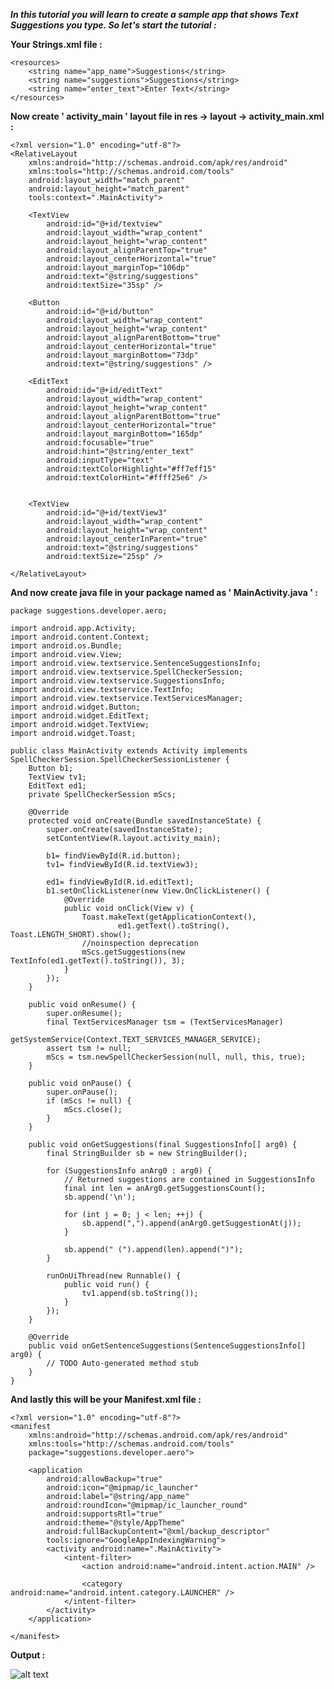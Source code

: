 ***In this tutorial you will learn to create a sample app that shows Text Suggestions you type. So let's start the tutorial :***

**Your Strings.xml file :**

    <resources>
        <string name="app_name">Suggestions</string>
        <string name="suggestions">Suggestions</string>
        <string name="enter_text">Enter Text</string>
    </resources>
    
**Now create ' activity_main ' layout file in res -> layout -> activity_main.xml :**

    <?xml version="1.0" encoding="utf-8"?>
    <RelativeLayout
        xmlns:android="http://schemas.android.com/apk/res/android"
        xmlns:tools="http://schemas.android.com/tools"
        android:layout_width="match_parent"
        android:layout_height="match_parent"
        tools:context=".MainActivity">

        <TextView
            android:id="@+id/textview"
            android:layout_width="wrap_content"
            android:layout_height="wrap_content"
            android:layout_alignParentTop="true"
            android:layout_centerHorizontal="true"
            android:layout_marginTop="106dp"
            android:text="@string/suggestions"
            android:textSize="35sp" />

        <Button
            android:id="@+id/button"
            android:layout_width="wrap_content"
            android:layout_height="wrap_content"
            android:layout_alignParentBottom="true"
            android:layout_centerHorizontal="true"
            android:layout_marginBottom="73dp"
            android:text="@string/suggestions" />

        <EditText
            android:id="@+id/editText"
            android:layout_width="wrap_content"
            android:layout_height="wrap_content"
            android:layout_alignParentBottom="true"
            android:layout_centerHorizontal="true"
            android:layout_marginBottom="165dp"
            android:focusable="true"
            android:hint="@string/enter_text"
            android:inputType="text"
            android:textColorHighlight="#ff7eff15"
            android:textColorHint="#ffff25e6" />


        <TextView
            android:id="@+id/textView3"
            android:layout_width="wrap_content"
            android:layout_height="wrap_content"
            android:layout_centerInParent="true"
            android:text="@string/suggestions"
            android:textSize="25sp" />

    </RelativeLayout>    
    
**And now create java file in your package named as ' MainActivity.java ' :**

    package suggestions.developer.aero;

    import android.app.Activity;
    import android.content.Context;
    import android.os.Bundle;
    import android.view.View;
    import android.view.textservice.SentenceSuggestionsInfo;
    import android.view.textservice.SpellCheckerSession;
    import android.view.textservice.SuggestionsInfo;
    import android.view.textservice.TextInfo;
    import android.view.textservice.TextServicesManager;
    import android.widget.Button;
    import android.widget.EditText;
    import android.widget.TextView;
    import android.widget.Toast;

    public class MainActivity extends Activity implements SpellCheckerSession.SpellCheckerSessionListener {
        Button b1;
        TextView tv1;
        EditText ed1;
        private SpellCheckerSession mScs;

        @Override
        protected void onCreate(Bundle savedInstanceState) {
            super.onCreate(savedInstanceState);
            setContentView(R.layout.activity_main);

            b1= findViewById(R.id.button);
            tv1= findViewById(R.id.textView3);

            ed1= findViewById(R.id.editText);
            b1.setOnClickListener(new View.OnClickListener() {
                @Override
                public void onClick(View v) {
                    Toast.makeText(getApplicationContext(),
                            ed1.getText().toString(), Toast.LENGTH_SHORT).show();
                    //noinspection deprecation
                    mScs.getSuggestions(new TextInfo(ed1.getText().toString()), 3);
                }
            });
        }

        public void onResume() {
            super.onResume();
            final TextServicesManager tsm = (TextServicesManager)
                    getSystemService(Context.TEXT_SERVICES_MANAGER_SERVICE);
            assert tsm != null;
            mScs = tsm.newSpellCheckerSession(null, null, this, true);
        }

        public void onPause() {
            super.onPause();
            if (mScs != null) {
                mScs.close();
            }
        }

        public void onGetSuggestions(final SuggestionsInfo[] arg0) {
            final StringBuilder sb = new StringBuilder();

            for (SuggestionsInfo anArg0 : arg0) {
                // Returned suggestions are contained in SuggestionsInfo
                final int len = anArg0.getSuggestionsCount();
                sb.append('\n');

                for (int j = 0; j < len; ++j) {
                    sb.append(",").append(anArg0.getSuggestionAt(j));
                }

                sb.append(" (").append(len).append(")");
            }

            runOnUiThread(new Runnable() {
                public void run() {
                    tv1.append(sb.toString());
                }
            });
        }

        @Override
        public void onGetSentenceSuggestions(SentenceSuggestionsInfo[] arg0) {
            // TODO Auto-generated method stub
        }
    }
    
**And lastly this will be your Manifest.xml file :**

    <?xml version="1.0" encoding="utf-8"?>
    <manifest
        xmlns:android="http://schemas.android.com/apk/res/android"
        xmlns:tools="http://schemas.android.com/tools"
        package="suggestions.developer.aero">

        <application
            android:allowBackup="true"
            android:icon="@mipmap/ic_launcher"
            android:label="@string/app_name"
            android:roundIcon="@mipmap/ic_launcher_round"
            android:supportsRtl="true"
            android:theme="@style/AppTheme"
            android:fullBackupContent="@xml/backup_descriptor"
            tools:ignore="GoogleAppIndexingWarning">
            <activity android:name=".MainActivity">
                <intent-filter>
                    <action android:name="android.intent.action.MAIN" />

                    <category android:name="android.intent.category.LAUNCHER" />
                </intent-filter>
            </activity>
        </application>

    </manifest>   

**Output :**

![alt text](https://github.com/akshaysunilmasram/Android/blob/master/Suggestions/art/suggestions.png)
